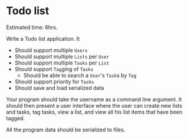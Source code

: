 # Todo list
Estimated time: 6hrs.

Write a Todo list application. It

* Should support multiple `Users`
* Should support multiple `Lists` per `User`
* Should support multiple `Tasks` per `List`
* Should support `Tag`ging of `Tasks`
  * Should be able to search a `User`'s `Task`s by `Tag`
* Should support priority for `Tasks`
* Should save and load serialized data

Your program should take the username as a command line argument. It
should then present a user interface where the user can create new
lists and tasks, tag tasks, view a list, and view all his list items
that have been tagged.

All the program data should be serialized to files.
